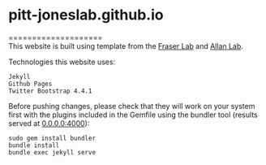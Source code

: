 # pitt-joneslab.github.io

====================
<br> This website is built using template from the <a href="https://fraserlab.com/2020/05/03/Clone-this-website/">Fraser Lab</a> and <a href="http://www.allanlab.org/aboutwebsite.html"> Allan Lab</a>.

Technologies this website uses:

    Jekyll
    Github Pages
    Twitter Bootstrap 4.4.1

Before pushing changes, please check that they will work on your system first with the plugins included in the Gemfile using the bundler tool (results served at [0.0.0.0:4000](0.0.0.0:4000)):

    sudo gem install bundler
    bundle install
    bundle exec jekyll serve
